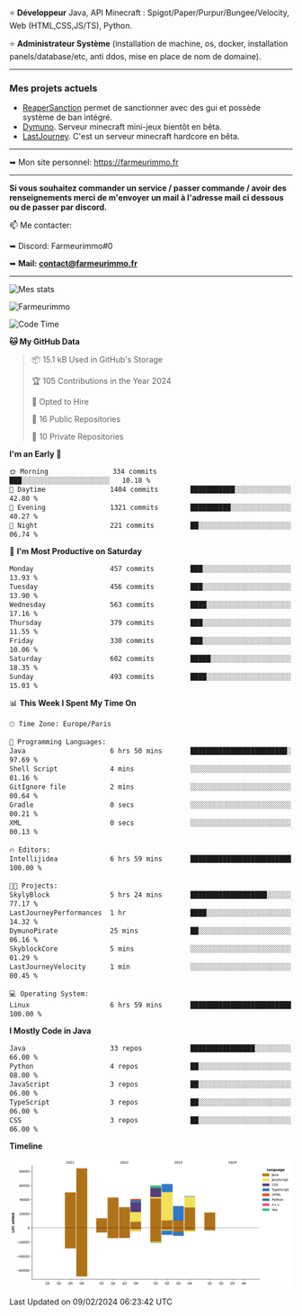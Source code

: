 ⭐ **Développeur** Java, API Minecraft : Spigot/Paper/Purpur/Bungee/Velocity, Web (HTML,CSS,JS/TS), Python.

⭐ **Administrateur Système** (installation de machine, os, docker, installation panels/database/etc, anti ddos, mise en place de nom de domaine).

---

### Mes projets actuels
- [ReaperSanction](https://www.spigotmc.org/resources/reapersanction.89580/) permet de sanctionner avec des gui et possède système de ban intégré.
- [Dymuno](https://discord.gg/dymuno-community-986460742293282886). Serveur minecraft mini-jeux bientôt en bêta.
- [LastJourney](https://lastjourney.fr). C'est un serveur minecraft hardcore en bêta.

---

➥ Mon site personnel: https://farmeurimmo.fr

---

**Si vous souhaitez commander un service / passer commande / avoir des renseignements merci de m'envoyer un mail à l'adresse mail ci dessous ou de passer par discord.**

📫 Me contacter:
 
   ➥ Discord: Farmeurimmo#0
   
   ➥ **Mail: contact@farmeurimmo.fr**

---

![Mes stats](https://github-readme-stats.farmeurimmo.fr/api?username=Farmeurimmo&count_private=true&show_icons=true&theme=radical)

<img src="https://komarev.com/ghpvc/?username=Farmeurimmo" alt="Farmeurimmo" />

<!--START_SECTION:waka-->
![Code Time](http://img.shields.io/badge/Code%20Time-1%2C161%20hrs%2041%20mins-blue)

**🐱 My GitHub Data** 

> 📦 15.1 kB Used in GitHub's Storage 
 > 
> 🏆 105 Contributions in the Year 2024
 > 
> 💼 Opted to Hire
 > 
> 📜 16 Public Repositories 
 > 
> 🔑 10 Private Repositories 
 > 
**I'm an Early 🐤** 

```text
🌞 Morning                334 commits         ███░░░░░░░░░░░░░░░░░░░░░░   10.18 % 
🌆 Daytime                1404 commits        ███████████░░░░░░░░░░░░░░   42.80 % 
🌃 Evening                1321 commits        ██████████░░░░░░░░░░░░░░░   40.27 % 
🌙 Night                  221 commits         ██░░░░░░░░░░░░░░░░░░░░░░░   06.74 % 
```
📅 **I'm Most Productive on Saturday** 

```text
Monday                   457 commits         ███░░░░░░░░░░░░░░░░░░░░░░   13.93 % 
Tuesday                  456 commits         ███░░░░░░░░░░░░░░░░░░░░░░   13.90 % 
Wednesday                563 commits         ████░░░░░░░░░░░░░░░░░░░░░   17.16 % 
Thursday                 379 commits         ███░░░░░░░░░░░░░░░░░░░░░░   11.55 % 
Friday                   330 commits         ███░░░░░░░░░░░░░░░░░░░░░░   10.06 % 
Saturday                 602 commits         █████░░░░░░░░░░░░░░░░░░░░   18.35 % 
Sunday                   493 commits         ████░░░░░░░░░░░░░░░░░░░░░   15.03 % 
```


📊 **This Week I Spent My Time On** 

```text
🕑︎ Time Zone: Europe/Paris

💬 Programming Languages: 
Java                     6 hrs 50 mins       ████████████████████████░   97.69 % 
Shell Script             4 mins              ░░░░░░░░░░░░░░░░░░░░░░░░░   01.16 % 
GitIgnore file           2 mins              ░░░░░░░░░░░░░░░░░░░░░░░░░   00.64 % 
Gradle                   0 secs              ░░░░░░░░░░░░░░░░░░░░░░░░░   00.21 % 
XML                      0 secs              ░░░░░░░░░░░░░░░░░░░░░░░░░   00.13 % 

🔥 Editors: 
Intellijidea             6 hrs 59 mins       █████████████████████████   100.00 % 

🐱‍💻 Projects: 
SkylyBlock               5 hrs 24 mins       ███████████████████░░░░░░   77.17 % 
LastJourneyPerformances  1 hr                ████░░░░░░░░░░░░░░░░░░░░░   14.32 % 
DymunoPirate             25 mins             ██░░░░░░░░░░░░░░░░░░░░░░░   06.16 % 
SkyblockCore             5 mins              ░░░░░░░░░░░░░░░░░░░░░░░░░   01.29 % 
LastJourneyVelocity      1 min               ░░░░░░░░░░░░░░░░░░░░░░░░░   00.45 % 

💻 Operating System: 
Linux                    6 hrs 59 mins       █████████████████████████   100.00 % 
```

**I Mostly Code in Java** 

```text
Java                     33 repos            ████████████████░░░░░░░░░   66.00 % 
Python                   4 repos             ██░░░░░░░░░░░░░░░░░░░░░░░   08.00 % 
JavaScript               3 repos             ██░░░░░░░░░░░░░░░░░░░░░░░   06.00 % 
TypeScript               3 repos             ██░░░░░░░░░░░░░░░░░░░░░░░   06.00 % 
CSS                      3 repos             ██░░░░░░░░░░░░░░░░░░░░░░░   06.00 % 
```



**Timeline**

![Lines of Code chart](https://raw.githubusercontent.com/Farmeurimmo/Farmeurimmo/main/assets/bar_graph.png)


 Last Updated on 09/02/2024 06:23:42 UTC
<!--END_SECTION:waka-->

